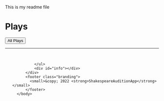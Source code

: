 This is my readme file
<!DOCTYPE html>
<html lang="en">
    <head>
        <title>Monologues</title>
        <link rel="stylesheet" href="./index.css"/>
        <script defer src="src/index.js"></script>
    </head>
      <body>
          <h1>Plays</h1>
          <button id="plays">All Plays</button>
          <hr>
          <br>
          <div id="main">
              <ul id="play-list">


              </ul>
              <div id="info"></div>
          </div>
          <footer class="branding">
            <small>&copy; 2022 <strong>ShakespeareAuditionApp</strong></small>
          </footer>
      </body>
</html>